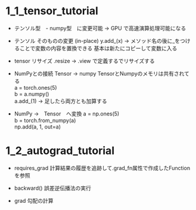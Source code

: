 # 1_1_tensor_tutorial
- テンソル型　- numpy型　に変更可能
→ GPU で高速演算処理可能になる

- テンソル そのものの変更 (in-place)
y.add_(x) → メソッド名の後に_をつけることで変数の内容を置換できる
基本は新たにコピーして変数に入る

- tensor リサイズ
.resize → .view で定義するでリサイズする

- NumPyとの接続 Tensor → numpy
TensorとNumpyのメモリは共有されてる  
a = torch.ones(5)  
b = a.numpy()  
a.add_(1) → 足したら両方とも加算する

- NumPy →　Tensor　へ変換
a = np.ones(5)  
b = torch.from_numpy(a)  
np.add(a, 1, out=a)  

# 1_2_autograd_tutorial
- requires_grad
計算結果の履歴を追跡して.grad_fn属性で作成したFunctionを参照

- backward()
誤差逆伝播法の実行

- grad
勾配の計算



